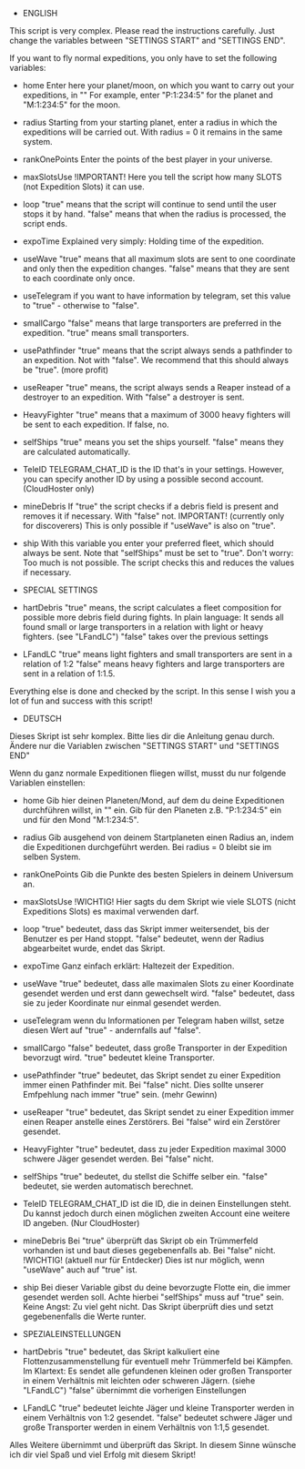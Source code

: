 * ENGLISH

This script is very complex. Please read the instructions carefully.
Just change the variables between "SETTINGS START" and "SETTINGS END".

If you want to fly normal expeditions, you only have to set the following variables:

* home          Enter here your planet/moon, on which you want to carry out your expeditions, in "" 
                For example, enter "P:1:234:5" for the planet and "M:1:234:5" for the moon.

* radius        Starting from your starting planet, enter a radius in which the expeditions will be carried out. 
                With radius = 0 it remains in the same system. 

* rankOnePoints Enter the points of the best player in your universe.

* maxSlotsUse   !IMPORTANT! Here you tell the script how many SLOTS (not Expedition Slots) it can use.

* loop          "true" means that the script will continue to send until the user stops it by hand. 
                "false" means that when the radius is processed, the script ends.

* expoTime      Explained very simply: Holding time of the expedition.

* useWave       "true" means that all maximum slots are sent to one coordinate and only then the expedition changes. 
                "false" means that they are sent to each coordinate only once.

* useTelegram   if you want to have information by telegram, set this value to "true" - otherwise to "false".

* smallCargo    "false" means that large transporters are preferred in the expedition. "true" means small transporters.

* usePathfinder "true" means that the script always sends a pathfinder to an expedition. Not with "false".
                We recommend that this should always be "true". (more profit)

* useReaper     "true" means, the script always sends a Reaper instead of a destroyer to an expedition. 
                With "false" a destroyer is sent.

* HeavyFighter  "true" means that a maximum of 3000 heavy fighters will be sent to each expedition. If false, no.

* selfShips     "true" means you set the ships yourself. "false" means they are calculated automatically.

* TeleID        TELEGRAM_CHAT_ID is the ID that's in your settings. 
                However, you can specify another ID by using a possible second account. (CloudHoster only)

* mineDebris    If "true" the script checks if a debris field is present and removes it if necessary. With "false" not.
                IMPORTANT! (currently only for discoverers) This is only possible if "useWave" is also on "true".

* ship          With this variable you enter your preferred fleet, which should always be sent. Note that "selfShips" must be set to "true".
                Don't worry: Too much is not possible. The script checks this and reduces the values if necessary.


* SPECIAL SETTINGS

* hartDebris    "true" means, the script calculates a fleet composition for possible more debris field during fights.
                In plain language: It sends all found small or large transporters in a relation with light or heavy fighters. (see "LFandLC")
                "false" takes over the previous settings

* LFandLC       "true" means light fighters and small transporters are sent in a relation of 1:2
                "false" means heavy fighters and large transporters are sent in a relation of 1:1.5.

Everything else is done and checked by the script.
In this sense I wish you a lot of fun and success with this script!





* DEUTSCH

Dieses Skript ist sehr komplex. Bitte lies dir die Anleitung genau durch.
Ändere nur die Variablen zwischen "SETTINGS START" und "SETTINGS END"

Wenn du ganz normale Expeditionen fliegen willst, musst du nur folgende Variablen einstellen:

* home          Gib hier deinen Planeten/Mond, auf dem du deine Expeditionen durchführen willst, in "" ein. 
                Gib für den Planeten z.B. "P:1:234:5" ein und für den Mond "M:1:234:5".

* radius        Gib ausgehend von deinem Startplaneten einen Radius an, indem die Expeditionen durchgeführt werden. 
                Bei radius = 0 bleibt sie im selben System. 

* rankOnePoints Gib die Punkte des besten Spielers in deinem Universum an.

* maxSlotsUse   !WICHTIG! Hier sagts du dem Skript wie viele SLOTS (nicht Expeditions Slots) es maximal verwenden darf.

* loop          "true" bedeutet, dass das Skript immer weitersendet, bis der Benutzer es per Hand stoppt. 
                "false" bedeutet, wenn der Radius abgearbeitet wurde, endet das Skript.

* expoTime      Ganz einfach erklärt: Haltezeit der Expedition.

* useWave       "true" bedeutet, dass alle maximalen Slots zu einer Koordinate gesendet werden und erst dann gewechselt wird. 
                "false" bedeutet, dass sie zu jeder Koordinate nur einmal gesendet werden.

* useTelegram   wenn du Informationen per Telegram haben willst, setze diesen Wert auf "true" - andernfalls auf "false".

* smallCargo    "false" bedeutet, dass große Transporter in der Expedition bevorzugt wird. "true" bedeutet kleine Transporter.

* usePathfinder "true" bedeutet, das Skript sendet zu einer Expedition immer einen Pathfinder mit. Bei "false" nicht.
                Dies sollte unserer Emfpehlung nach immer "true" sein. (mehr Gewinn)

* useReaper     "true" bedeutet, das Skript sendet zu einer Expedition immer einen Reaper anstelle eines Zerstörers. 
                Bei "false" wird ein Zerstörer gesendet.

* HeavyFighter  "true" bedeutet, dass zu jeder Expedition maximal 3000 schwere Jäger gesendet werden. Bei "false" nicht.

* selfShips     "true" bedeutet, du stellst die Schiffe selber ein. "false" bedeutet, sie werden automatisch berechnet.

* TeleID        TELEGRAM_CHAT_ID ist die ID, die in deinen Einstellungen steht. 
                Du kannst jedoch durch einen möglichen zweiten Account eine weitere ID angeben. (Nur CloudHoster)

* mineDebris    Bei "true" überprüft das Skript ob ein Trümmerfeld vorhanden ist und baut dieses gegebenenfalls ab. Bei "false" nicht.
                !WICHTIG! (aktuell nur für Entdecker) Dies ist nur möglich, wenn "useWave" auch auf "true" ist.

* ship          Bei dieser Variable gibst du deine bevorzugte Flotte ein, die immer gesendet werden soll. Achte hierbei "selfShips" muss auf "true" sein.
                Keine Angst: Zu viel geht nicht. Das Skript überprüft dies und setzt gegebenenfalls die Werte runter.


* SPEZIALEINSTELLUNGEN

* hartDebris    "true" bedeutet, das Skript kalkuliert eine Flottenzusammenstellung für eventuell mehr Trümmerfeld bei Kämpfen.
                Im Klartext: Es sendet alle gefundenen kleinen oder großen Transporter in einem Verhältnis mit leichten oder schweren Jägern. (siehe "LFandLC")
                "false" übernimmt die vorherigen Einstellungen

* LFandLC       "true" bedeutet leichte Jäger und kleine Transporter werden in einem Verhältnis von 1:2 gesendet.
                "false" bedeutet schwere Jäger und große Transporter werden in einem Verhältnis von 1:1,5 gesendet.

Alles Weitere übernimmt und überprüft das Skript.
In diesem Sinne wünsche ich dir viel Spaß und viel Erfolg mit diesem Skript!


